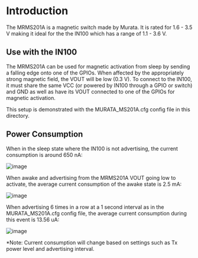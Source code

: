 # Introduction

The MRMS201A is a magnetic switch made by Murata. It is rated for 1.6 - 3.5 V making it ideal for the the IN100 which has a range of 1.1 - 3.6 V. 

## Use with the IN100

The MRMS201A can be used for magnetic activation from sleep by sending a falling edge onto one of the GPIOs. When affected by the appropriately strong magnetic field, the VOUT will be low (0.3 V). To connect to the IN100, it must share the same VCC (or powered by IN100 through a GPIO or switch) and GND as well as have its VOUT connected to one of the GPIOs for magnetic activation. 

This setup is demonstrated with the MURATA_MS201A.cfg config file in this directory.

## Power Consumption

When in the sleep state where the IN100 is not advertising, the current consumption is around 650 nA:

![image](https://github.com/NanoBeacon/config-files/assets/108510134/b6cd8353-2a82-412b-90a0-c94e88706f8b)

When awake and advertising from the MRMS201A VOUT going low to activate, the average current consumption of the awake state is 2.5 mA:

![image](https://github.com/NanoBeacon/config-files/assets/108510134/831f552b-33b1-4ad0-a8e4-cdb5839edd51)

When advertising 6 times in a row at a 1 second interval as in the MURATA_MS201A.cfg config file, the average current consumption during this event is 13.56 uA:

![image](https://github.com/NanoBeacon/config-files/assets/108510134/e3ad2474-aab9-41d8-9cca-ab657d90b066)

*Note: Current consumption will change based on settings such as Tx power level and advertising interval. 



